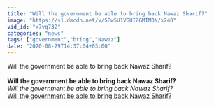 ```yaml
---
title: "Will the government be able to bring back Nawaz Sharif?"
image: "https://s1.dmcdn.net/v/SPw5U1VGUIZGMIM3N/x240"
vid_id: "x7vq732"
categories: "news"
tags: ["government","bring","Nawaz"]
date: "2020-08-29T14:37:04+03:00"
---
```

Will the government be able to bring back Nawaz Sharif?  <br><br><b>Will the government be able to bring back Nawaz Sharif?</b><br> <i>Will the government be able to bring back Nawaz Sharif?</i><br> <u>Will the government be able to bring back Nawaz Sharif?</u>
